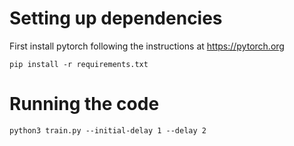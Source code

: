 # Setting up dependencies
First install pytorch following the instructions at https://pytorch.org

`pip install -r requirements.txt`

# Running the code

`python3 train.py --initial-delay 1 --delay 2`
